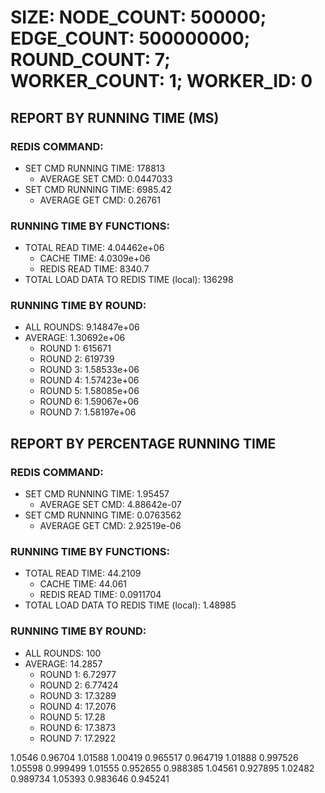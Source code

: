 
# SIZE: NODE_COUNT: 500000; EDGE_COUNT: 500000000; ROUND_COUNT: 7; WORKER_COUNT: 1; WORKER_ID: 0

## REPORT BY RUNNING TIME (MS)

 ### REDIS COMMAND:

  + SET CMD RUNNING TIME: 178813
    + AVERAGE SET CMD: 0.0447033
  + SET CMD RUNNING TIME: 6985.42
    + AVERAGE GET CMD: 0.26761

 ### RUNNING TIME BY FUNCTIONS:

  + TOTAL READ TIME: 4.04462e+06
    + CACHE TIME: 4.0309e+06
    + REDIS READ TIME: 8340.7
  + TOTAL LOAD DATA TO REDIS TIME (local): 136298

 ### RUNNING TIME BY ROUND:

  + ALL ROUNDS: 9.14847e+06
  + AVERAGE: 1.30692e+06
     + ROUND 1: 615671
     + ROUND 2: 619739
     + ROUND 3: 1.58533e+06
     + ROUND 4: 1.57423e+06
     + ROUND 5: 1.58085e+06
     + ROUND 6: 1.59067e+06
     + ROUND 7: 1.58197e+06

## REPORT BY PERCENTAGE RUNNING TIME

 ### REDIS COMMAND:

  + SET CMD RUNNING TIME: 1.95457
    + AVERAGE SET CMD: 4.88642e-07
  + SET CMD RUNNING TIME: 0.0763562
    + AVERAGE GET CMD: 2.92519e-06

 ### RUNNING TIME BY FUNCTIONS:

  + TOTAL READ TIME: 44.2109
    + CACHE TIME: 44.061
    + REDIS READ TIME: 0.0911704
  + TOTAL LOAD DATA TO REDIS TIME (local): 1.48985

 ### RUNNING TIME BY ROUND:

  + ALL ROUNDS: 100
  + AVERAGE: 14.2857
     + ROUND 1: 6.72977
     + ROUND 2: 6.77424
     + ROUND 3: 17.3289
     + ROUND 4: 17.2076
     + ROUND 5: 17.28
     + ROUND 6: 17.3873
     + ROUND 7: 17.2922

1.0546 0.96704 1.01588 1.00419 0.965517 0.964719 1.01888 0.997526 1.05598 0.999499 1.01555 0.952655 0.988385 1.04561 0.927895 1.02482 0.989734 1.05393 0.983646 0.945241 